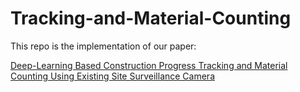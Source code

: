 # Tracking-and-Material-Counting

This repo is the implementation of our paper:

[Deep-Learning Based Construction Progress Tracking and Material Counting Using Existing Site Surveillance Camera](https://)

